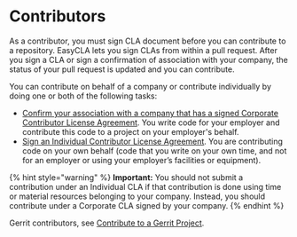 # Contributors

As a contributor, you must sign CLA document before you can contribute to a repository. EasyCLA lets you sign CLAs from within a pull request. After you sign a CLA or sign a confirmation of association with your company, the status of your pull request is updated and you can contribute.

You can contribute on behalf of a company or contribute individually by doing one or both of the following tasks:

* ​[Confirm your association with a company that has a signed Corporate Contributor License Agreement](corporate-contributor.md). You write code for your employer and contribute this code to a project on your employer's behalf.
* ​[Sign an Individual Contributor License Agreement](individual-contributor.md). You are contributing code on your own behalf \(code that you write on your own time, and not for an employer or using your employer’s facilities or equipment\).

{% hint style="warning" %}
**Important:** You should not submit a contribution under an Individual CLA if that contribution is done using time or material resources belonging to your company. Instead, you should contribute under a Corporate CLA signed by your company.
{% endhint %}

Gerrit contributors, see [Contribute to a Gerrit Project](corporate-contributor.md#gerrit).

